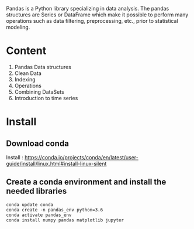 Pandas is a Python library specializing in data analysis. The pandas structures are Series or DataFrame which make it possible to perform many operations such as data filtering, preprocessing, etc., prior to statistical modeling.

# Content 

1. Pandas Data structures
2. Clean Data
3. Indexing
4. Operations
5. Combining DataSets
6. Introduction to time series

# Install

## Download conda

Install : https://conda.io/projects/conda/en/latest/user-guide/install/linux.html#install-linux-silent

## Create a conda environment and install the needed libraries

```shell=bash
conda update conda
conda create -n pandas_env python=3.6
conda activate pandas_env
conda install numpy pandas matplotlib jupyter 
```
